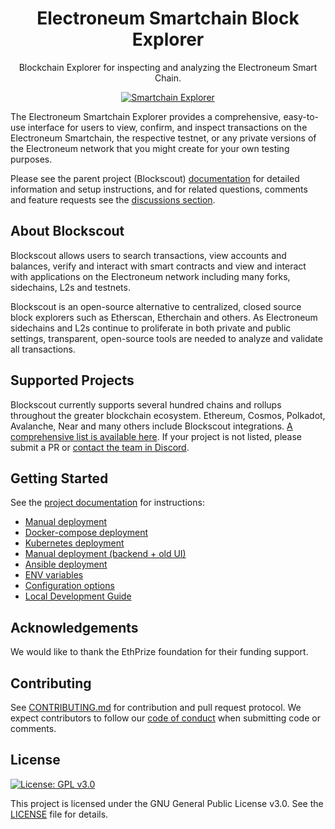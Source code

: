 <h1 align="center">Electroneum Smartchain Block Explorer</h1>
<p align="center">Blockchain Explorer for inspecting and analyzing the Electroneum Smart Chain.</p>
<div align="center">

[![Smartchain Explorer](https://github.com/electroneum/electroneum-sc-block-explorer/workflows/Blockscout/badge.svg?branch=master)](https://github.com/electroneum/electroneum-sc-blockexplorer/actions) 

</div>

The Electroneum Smartchain Explorer provides a comprehensive, easy-to-use interface for users to view, confirm, and inspect transactions on the Electroneum Smartchain, the respective testnet, or any private versions of the Electroneum network that you might create for your own testing purposes.

Please see the parent project (Blockscout) [documentation](https://docs.blockscout.com/) for detailed information and setup instructions, and for related questions, comments and feature requests see the [discussions section](https://github.com/blockscout/blockscout/discussions).

## About Blockscout

Blockscout allows users to search transactions, view accounts and balances, verify and interact with smart contracts and view and interact with applications on the Electroneum network including many forks, sidechains, L2s and testnets.

Blockscout is an open-source alternative to centralized, closed source block explorers such as Etherscan, Etherchain and others.  As Electroneum sidechains and L2s continue to proliferate in both private and public settings, transparent, open-source tools are needed to analyze and validate all transactions.

## Supported Projects

Blockscout currently supports several hundred chains and rollups throughout the greater blockchain ecosystem. Ethereum, Cosmos, Polkadot, Avalanche, Near and many others include Blockscout integrations. [A comprehensive list is available here](https://docs.blockscout.com/about/projects). If your project is not listed, please submit a PR or [contact the team in Discord](https://discord.com/invite/blockscout).

## Getting Started

See the [project documentation](https://docs.blockscout.com/) for instructions:

- [Manual deployment](https://docs.blockscout.com/for-developers/deployment/manual-deployment-guide)
- [Docker-compose deployment](https://docs.blockscout.com/for-developers/deployment/docker-compose-deployment)
- [Kubernetes deployment](https://docs.blockscout.com/for-developers/deployment/kubernetes-deployment)
- [Manual deployment (backend + old UI)](https://docs.blockscout.com/for-developers/deployment/manual-old-ui)
- [Ansible deployment](https://docs.blockscout.com/for-developers/ansible-deployment)
- [ENV variables](https://docs.blockscout.com/setup/env-variables)
- [Configuration options](https://docs.blockscout.com/for-developers/configuration-options)
- [Local Development Guide](DEVELOPMENT.md)

## Acknowledgements

We would like to thank the EthPrize foundation for their funding support.

## Contributing

See [CONTRIBUTING.md](CONTRIBUTING.md) for contribution and pull request protocol. We expect contributors to follow our [code of conduct](CODE_OF_CONDUCT.md) when submitting code or comments.

## License

[![License: GPL v3.0](https://img.shields.io/badge/License-GPL%20v3-blue.svg)](https://www.gnu.org/licenses/gpl-3.0)

This project is licensed under the GNU General Public License v3.0. See the [LICENSE](LICENSE) file for details.
